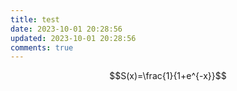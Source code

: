 ```yaml
---
title: test
date: 2023-10-01 20:28:56
updated: 2023-10-01 20:28:56
comments: true
---
```



$$S(x)=\frac{1}{1+e^{-x}}$$